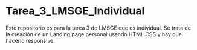 # Tarea_3_LMSGE_Individual
Este repositorio es para la tarea 3 de LMSGE que es individual. Se trata de la creación de un Landing page personal usando HTML CSS y hay que hacerlo responsive.
